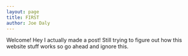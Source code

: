 ```yaml
---
layout: page
title: FIRST
author: Joe Daly
---
```


Welcome!
Hey I actually made a post! Still trying to figure out how this website stuff works so go ahead and ignore this. 

